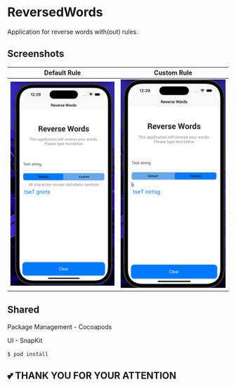 # ReversedWords
Application for reverse words with(out) rules.

## Screenshots

| Default Rule | Custom Rule |
| :----------: | :---------: |
<img src = "./screenshots/scrn1.png" width = 400> | <img src = "./screenshots/scrn2.png" width = 400> |

## Shared

Package Management - Cocoapods

UI - SnapKit


````
$ pod install
````
## 💕 THANK YOU FOR YOUR ATTENTION
